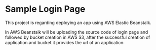 # Sample Login Page


This project is regarding deploying an app using AWS Elastic Beanstalk. 

In AWS Beanstalk will be uploading the source code of login page and followed by bucket creation in AWS S3, after the successful creation of application and bucket it provides the url of an application
